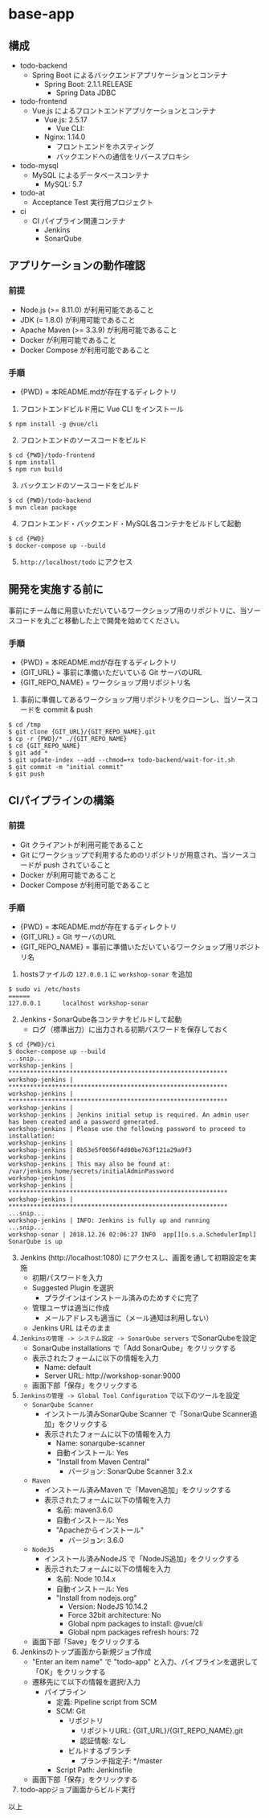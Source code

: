 # base-app

## 構成
  - todo-backend
    - Spring Boot によるバックエンドアプリケーションとコンテナ
      - Spring Boot: 2.1.1.RELEASE
        - Spring Data JDBC
  - todo-frontend
    - Vue.js によるフロントエンドアプリケーションとコンテナ
      - Vue.js: 2.5.17
        - Vue CLI: 
      - Nginx: 1.14.0
        - フロントエンドをホスティング
        - バックエンドへの通信をリバースプロキシ
  - todo-mysql
    - MySQL によるデータベースコンテナ
      - MySQL: 5.7
  - todo-at
    - Acceptance Test 実行用プロジェクト
  - ci
    - CI パイプライン関連コンテナ
      - Jenkins
      - SonarQube

## アプリケーションの動作確認

### 前提
  - Node.js (>= 8.11.0) が利用可能であること
  - JDK (= 1.8.0) が利用可能であること
  - Apache Maven (>= 3.3.9) が利用可能であること
  - Docker が利用可能であること
  - Docker Compose が利用可能であること

### 手順
  - {PWD} = 本README.mdが存在するディレクトリ
  
  1. フロントエンドビルド用に Vue CLI をインストール
  ```
  $ npm install -g @vue/cli
  ```
  2. フロントエンドのソースコードをビルド
  ```
  $ cd {PWD}/todo-frontend
  $ npm install
  $ npm run build
  ```
  3. バックエンドのソースコードをビルド
  ```
  $ cd {PWD}/todo-backend
  $ mvn clean package
  ```
  4. フロントエンド・バックエンド・MySQL各コンテナをビルドして起動
  ```
  $ cd {PWD}
  $ docker-compose up --build
  ```
  5. `http://localhost/todo` にアクセス

## 開発を実施する前に

事前にチーム毎に用意いただいているワークショップ用のリポジトリに、当ソースコードを丸ごと移動した上で開発を始めてください。

### 手順
  - {PWD} = 本README.mdが存在するディレクトリ
  - {GIT_URL} = 事前に準備いただいている Git サーバのURL
  - {GIT_REPO_NAME} = ワークショップ用リポジトリ名

  1. 事前に準備してあるワークショップ用リポジトリをクローンし、当ソースコードを commit & push
  ```
  $ cd /tmp
  $ git clone {GIT_URL}/{GIT_REPO_NAME}.git
  $ cp -r {PWD}/* ./{GIT_REPO_NAME}
  $ cd {GIT_REPO_NAME}
  $ git add *
  $ git update-index --add --chmod=+x todo-backend/wait-for-it.sh
  $ git commit -m "initial commit"
  $ git push
  ```

## CIパイプラインの構築

### 前提
  - Git クライアントが利用可能であること
  - Git にワークショップで利用するためのリポジトリが用意され、当ソースコードが push されていること
  - Docker が利用可能であること
  - Docker Compose が利用可能であること

### 手順
  - {PWD} = 本README.mdが存在するディレクトリ
  - {GIT_URL} = Git サーバのURL
  - {GIT_REPO_NAME} = 事前に準備いただいているワークショップ用リポジトリ名
  
  1. hostsファイルの `127.0.0.1` に `workshop-sonar` を追加
  ```
  $ sudo vi /etc/hosts
  ======
  127.0.0.1      localhost workshop-sonar
  ```
  2. Jenkins・SonarQube各コンテナをビルドして起動
      - ログ（標準出力）に出力される初期パスワードを保存しておく
  ```
  $ cd {PWD}/ci
  $ docker-compose up --build
  ...snip...
  workshop-jenkins | *************************************************************
  workshop-jenkins | *************************************************************
  workshop-jenkins | *************************************************************
  workshop-jenkins |
  workshop-jenkins | Jenkins initial setup is required. An admin user has been created and a password generated.
  workshop-jenkins | Please use the following password to proceed to installation:
  workshop-jenkins |
  workshop-jenkins | 8b53e5f0056f4d00be763f121a29a9f3
  workshop-jenkins |
  workshop-jenkins | This may also be found at: /var/jenkins_home/secrets/initialAdminPassword
  workshop-jenkins |
  workshop-jenkins | *************************************************************
  workshop-jenkins | *************************************************************
  ...snip...
  workshop-jenkins | INFO: Jenkins is fully up and running
  ...snip...
  workshop-sonar | 2018.12.26 02:06:27 INFO  app[][o.s.a.SchedulerImpl] SonarQube is up
  ```
  3. Jenkins (http://localhost:1080) にアクセスし、画面を通して初期設定を実施
     - 初期パスワードを入力
     - Suggested Plugin を選択
       - プラグインはインストール済みのためすぐに完了
     - 管理ユーザは適当に作成
       - メールアドレスも適当に（メール通知は利用しない）
     - Jenkins URL はそのまま
  4. `Jenkinsの管理 -> システム設定 -> SonarQube servers` でSonarQubeを設定
     - SonarQube installations で「Add SonarQube」をクリックする
     - 表示されたフォームに以下の情報を入力
       - Name: default
       - Server URL: http://workshop-sonar:9000
     - 画面下部「保存」をクリックする
  5. `Jenkinsの管理 -> Global Tool Configuration` で以下のツールを設定
     - `SonarQube Scanner`
       - インストール済みSonarQube Scanner で「SonarQube Scanner追加」をクリックする
       - 表示されたフォームに以下の情報を入力
         - Name: sonarqube-scanner
         - 自動インストール: Yes
         - "Install from Maven Central"
           - バージョン: SonarQube Scanner 3.2.x
     - `Maven`
       - インストール済みMaven で「Maven追加」をクリックする
       - 表示されたフォームに以下の情報を入力
         - 名前: maven3.6.0
         - 自動インストール: Yes
         - "Apacheからインストール"
           - バージョン: 3.6.0
     - `NodeJS`
       - インストール済みNodeJS で「NodeJS追加」をクリックする
       - 表示されたフォームに以下の情報を入力
         - 名前: Node 10.14.x
         - 自動インストール: Yes
         - "Install from nodejs.org"
           - Version: NodeJS 10.14.2
           - Force 32bit architecture: No
           - Global npm packages to install: @vue/cli
           - Global npm packages refresh hours: 72
     - 画面下部「Save」をクリックする
  6. Jenkinsのトップ画面から新規ジョブ作成
     - "Enter an item name" で "todo-app" と入力、パイプラインを選択して「OK」をクリックする
     - 遷移先にて以下の情報を選択/入力
       - パイプライン
         - 定義: Pipeline script from SCM
         - SCM: Git
           - リポジトリ
             - リポジトリURL: {GIT_URL}/{GIT_REPO_NAME}.git
             - 認証情報: なし
           - ビルドするブランチ
             - ブランチ指定子: */master
         - Script Path: Jenkinsfile
     - 画面下部「保存」をクリックする
  7. todo-appジョブ画面からビルド実行

以上